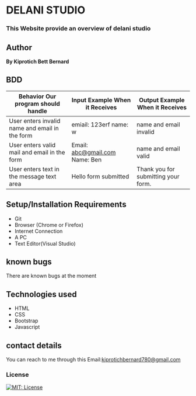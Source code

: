 # DELANI STUDIO
### This Website provide an overview of delani studio

## Author
<p style="font-weight: 700;">By Kiprotich Bett Bernard</p>





## BDD
| Behavior Our program should handle             | Input Example When it Receives | Output Example When it Receives     |
|------------------------------------------------|--------------------------------|-------------------------------------|
| User enters invalid name and email in the form | emiail: 123erf name: w         | name and email invalid              |
| User enters valid mail and email in the form   | Email: abc@gmail.com     Name: Ben | name and email valid            |
| User enters text in the message text area      | Hello form submitted           | Thank you for submitting your form. |

## Setup/Installation Requirements
* Git <br>
* Browser (Chrome or Firefox) <br>
* Internet Connection <br>
* A PC <br>
* Text Editor(Visual Studio) <br>
## known bugs
There are known bugs at the moment
## Technologies used <br>
* HTML <br>
* CSS <br>
* Bootstrap <br>
* Javascript <br>
## contact details
You can reach to me through this Email:kiprotichbernard780@gmail.com


### License

[![MIT: License](https://img.shields.io/badge/License-MIT-yellow.svg)](https://opensource.org/licenses/MIT)